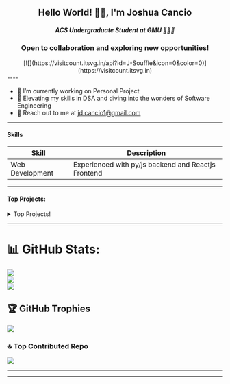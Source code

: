 <h2 align="center">Hello World! 👋🏽, I'm Joshua Cancio</h2>
<h5 align="center">ACS Undergraduate Student at GMU 👩🏽‍💻</h5>

<h3 align="center">Open to collaboration and exploring new opportunities!</h3>

<div align="center">[![](https://visitcount.itsvg.in/api?id=J-Souffle&icon=0&color=0)](https://visitcount.itsvg.in)</div>
 ----

- 🔭 I’m currently working on Personal Project
- 🚀 Elevating my skills in DSA and diving into the wonders of Software Engineering
- 📨 Reach out to me at jd.cancio1@gmail.com

-----

#### Skills

| Skill | Description |
| ----- | ----------- |
| Web Development | Experienced with py/js backend and Reactjs Frontend
-----

#### Top Projects:

<details>
  <summary>Top Projects!</summary>
    
   
 
</details>

-----

# 📊 GitHub Stats:
![](https://github-readme-stats.vercel.app/api?username=J-Souffle&theme=dark&hide_border=false&include_all_commits=false&count_private=false)<br/>
![](https://github-readme-streak-stats.herokuapp.com/?user=J-Souffle&theme=dark&hide_border=false)<br/>
![](https://github-readme-stats.vercel.app/api/top-langs/?username=J-Souffle&theme=dark&hide_border=false&include_all_commits=false&count_private=false&layout=compact)

## 🏆 GitHub Trophies
![](https://github-profile-trophy.vercel.app/?username=J-Souffle&theme=radical&no-frame=false&no-bg=false&margin-w=4)

### 🔝 Top Contributed Repo
![](https://github-contributor-stats.vercel.app/api?username=J-Souffle&limit=5&theme=dark&combine_all_yearly_contributions=true)

---

<!-- Proudly created with GPRM ( https://gprm.itsvg.in ) -->
  
-----
